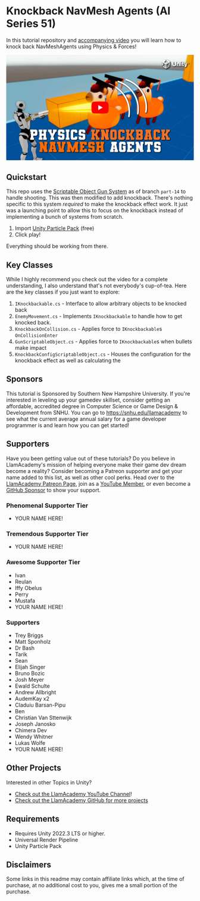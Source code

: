 ﻿# Knockback NavMesh Agents (AI Series 51)

In this tutorial repository and [accompanying video](https://youtu.be/0NH5obeOb7I) you will learn how to knock back NavMeshAgents using Physics & Forces!

[![Youtube Tutorial](./Video%20Screenshot.jpg)](https://youtu.be/0NH5obeOb7I)

## Quickstart
This repo uses the [Scriptable Object Gun System](https://github.com/llamacademy/scriptable-object-based-guns) as of branch `part-14` to handle shooting. 
This was then modified to add knockback. There's nothing specific to this system _required_ to make the knockback effect work. It just was a launching point to allow this to focus on the knockback instead of implementing a bunch of systems from scratch.

1. Import [Unity Particle Pack](https://assetstore.unity.com/packages/vfx/particles/particle-pack-127325?aid=1101l9QvC) (free)
2. Click play!

Everything should be working from there.

## Key Classes
While I highly recommend you check out the video for a complete understanding, I also understand that's not everybody's cup-of-tea. 
Here are the key classes if you just want to explore:
1. `IKnockbackable.cs` - Interface to allow arbitrary objects to be knocked back
2. `EnemyMovement.cs` - Implements `IKnockbackable` to handle how to get knocked back.
3. `KnockbackOnCollision.cs` - Applies force to `IKnockbackable`s `OnCollisionEnter`
4. `GunScriptableObject.cs` - Applies force to `IKnockbackable`s when bullets make impact
5. `KnockbackConfigScriptableObject.cs` - Houses the configuration for the knockback effect as well as calculating the 

## Sponsors
This tutorial is Sponsored by Southern New Hampshire University. If you're interested in leveling up your gamedev skillset, consider getting an affordable, accredited degree in Computer Science or Game Design & Development from SNHU. You can go to https://snhu.edu/llamacademy to see what the current average annual salary for a game developer programmer is and learn how you can get started!

## Supporters
Have you been getting value out of these tutorials? Do you believe in LlamAcademy's mission of helping everyone make their game dev dream become a reality? Consider becoming a Patreon supporter and get your name added to this list, as well as other cool perks.
Head over to the [LlamAcademy Patreon Page](https://patreon.com/llamacademy), join as a [YouTube Member](https://www.youtube.com/channel/UCnWm6pMD38R1E2vCAByGb6w/join), or even become a [GitHub Sponsor](https://github.com/sponsors/llamacademy) to show your support.

### Phenomenal Supporter Tier
* YOUR NAME HERE!

### Tremendous Supporter Tier
* YOUR NAME HERE!

### Awesome Supporter Tier
* Ivan
* Reulan
* Iffy Obelus
* Perry
* Mustafa
* YOUR NAME HERE!

### Supporters
* Trey Briggs
* Matt Sponholz
* Dr Bash
* Tarik
* Sean
* Elijah Singer
* Bruno Bozic
* Josh Meyer
* Ewald Schulte
* Andrew Allbright
* AudemKay x2
* Claduiu Barsan-Pipu
* Ben
* Christian Van Sttenwijk
* Joseph Janosko
* Chimera Dev
* Wendy Whitner
* Lukas Wolfe
* YOUR NAME HERE!

## Other Projects
Interested in other Topics in Unity? 

* [Check out the LlamAcademy YouTube Channel](https://youtube.com/c/LlamAcademy)!
* [Check out the LlamAcademy GitHub for more projects](https://github.com/llamacademy)

## Requirements
* Requires Unity 2022.3 LTS or higher.
* Universal Render Pipeline
* Unity Particle Pack

## Disclaimers
Some links in this readme may contain affiliate links which, at the time of purchase, at no additional cost to you, gives me a small portion of the purchase.